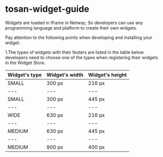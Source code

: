 # tosan-widget-guide

Widgets are loaded in Iframe in Netway; So developers can use any programming language and platform to create their own widgets.

Pay attention to the following points when developing and installing your widget.

1.The types of widgets with their feuters are listed in the table below. developers need to choose one of  the types when registering their widgets in the Widget Store.

Widget's type | Widget's width | Widget's height 
--- | --- | --- 
SMALL | 300 px | 216 px 
--- | --- | --- 
SMALL | 300 px | 445 px
--- | --- | --- 
WIDE | 630 px | 216 px
--- | --- | --- 
MEDIUM | 630 px | 445 px
--- | --- | --- 
MEDIUM | 900 px | 400 px
